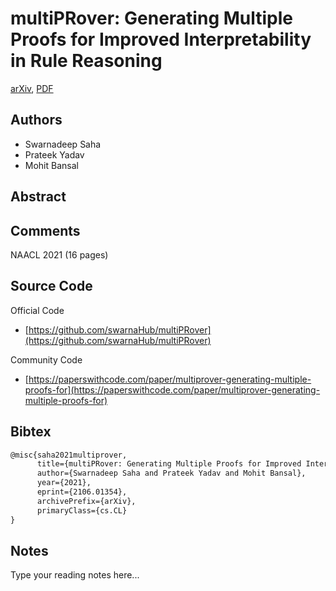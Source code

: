 
# multiPRover: Generating Multiple Proofs for Improved Interpretability in Rule Reasoning

[arXiv](https://arxiv.org/abs/2106.01354), [PDF](https://arxiv.org/pdf/2106.01354.pdf)

## Authors

- Swarnadeep Saha
- Prateek Yadav
- Mohit Bansal

## Abstract



## Comments

NAACL 2021 (16 pages)

## Source Code

Official Code

- [https://github.com/swarnaHub/multiPRover](https://github.com/swarnaHub/multiPRover)

Community Code

- [https://paperswithcode.com/paper/multiprover-generating-multiple-proofs-for](https://paperswithcode.com/paper/multiprover-generating-multiple-proofs-for)

## Bibtex

```tex
@misc{saha2021multiprover,
      title={multiPRover: Generating Multiple Proofs for Improved Interpretability in Rule Reasoning}, 
      author={Swarnadeep Saha and Prateek Yadav and Mohit Bansal},
      year={2021},
      eprint={2106.01354},
      archivePrefix={arXiv},
      primaryClass={cs.CL}
}
```

## Notes

Type your reading notes here...


